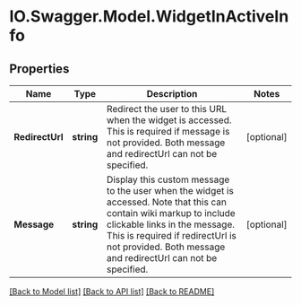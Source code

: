 # IO.Swagger.Model.WidgetInActiveInfo
## Properties

Name | Type | Description | Notes
------------ | ------------- | ------------- | -------------
**RedirectUrl** | **string** | Redirect the user to this URL when the widget is accessed. This is required if message is not provided. Both message and redirectUrl can not be specified. | [optional] 
**Message** | **string** | Display this custom message to the user when the widget is accessed. Note that this can contain wiki markup to include clickable links in the message. This is required if redirectUrl is not provided. Both message and redirectUrl can not be specified. | [optional] 

[[Back to Model list]](../README.md#documentation-for-models) [[Back to API list]](../README.md#documentation-for-api-endpoints) [[Back to README]](../README.md)

